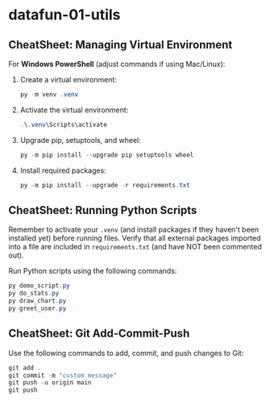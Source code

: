 # datafun-01-utils

## CheatSheet: Managing Virtual Environment

For **Windows PowerShell** (adjust commands if using Mac/Linux):

1. Create a virtual environment:

   ```powershell
   py -m venv .venv
   ```

2. Activate the virtual environment:

   ```powershell
   .\.venv\Scripts\activate
   ```

3. Upgrade pip, setuptools, and wheel:

   ```powershell
   py -m pip install --upgrade pip setuptools wheel
   ```

4. Install required packages:

   ```powershell
   py -m pip install --upgrade -r requirements.txt
   ```

## CheatSheet: Running Python Scripts

Remember to activate your `.venv` (and install packages if they haven't been installed yet) before running files. Verify that all external packages imported into a file are included in `requirements.txt` (and have NOT been commented out).

Run Python scripts using the following commands:

   ```powershell
   py demo_script.py
   py do_stats.py
   py draw_chart.py
   py greet_user.py
   ```

## CheatSheet: Git Add-Commit-Push

Use the following commands to add, commit, and push changes to Git:

   ```powershell
   git add .
   git commit -m "custom message"
   git push -u origin main
   git push
   ```
